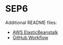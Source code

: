 # SEP6

Additional README files:
* [AWS ElasticBeanstalk](AWS%20ElasticBeanstalk/README.md)
* [GitHub Workflow](.github/workflows/README.md)

